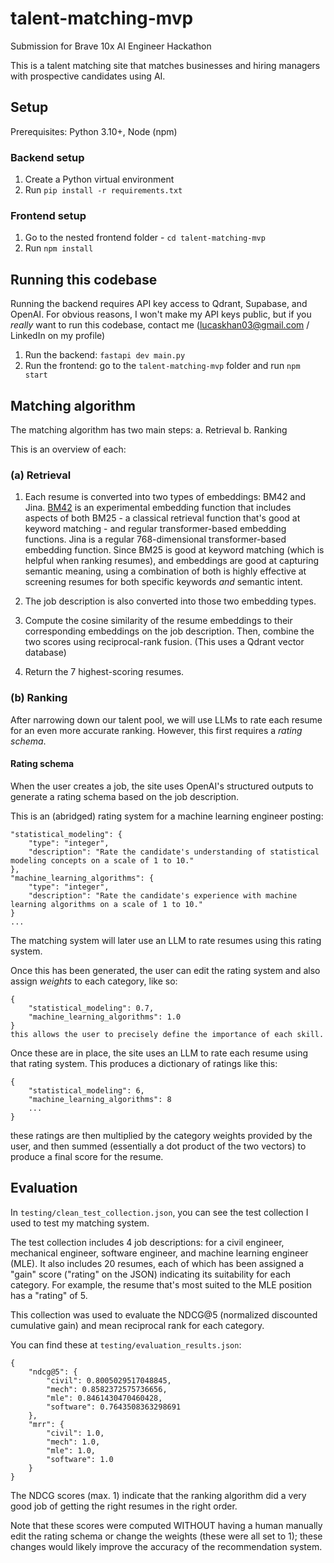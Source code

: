 # talent-matching-mvp
Submission for Brave 10x AI Engineer Hackathon

This is a talent matching site that matches businesses and hiring managers with prospective candidates using AI.

## Setup

Prerequisites: Python 3.10+, Node (npm)

### Backend setup

1. Create a Python virtual environment
2. Run `pip install -r requirements.txt`

### Frontend setup
1. Go to the nested frontend folder - `cd talent-matching-mvp`
2. Run `npm install`

## Running this codebase

Running the backend requires API key access to Qdrant, Supabase, and OpenAI. For obvious reasons, I won't make my API keys public, but if you _really_ want to run this codebase, contact me (lucaskhan03@gmail.com / LinkedIn on my profile)

1. Run the backend: `fastapi dev main.py`
2. Run the frontend: go to the `talent-matching-mvp` folder and run `npm start`

## Matching algorithm

The matching algorithm has two main steps:
a. Retrieval
b. Ranking

This is an overview of each:

### (a) Retrieval
1. Each resume is converted into two types of embeddings: BM42 and Jina. [BM42](https://qdrant.tech/articles/bm42/) is an experimental embedding function that includes aspects of both BM25 - a classical retrieval function that's good at keyword matching - and regular transformer-based embedding functions. Jina is a regular 768-dimensional transformer-based embedding function. Since BM25 is good at keyword matching (which is helpful when ranking resumes), and embeddings are good at capturing semantic meaning, using a combination of both is highly effective at screening resumes for both specific keywords *and* semantic intent.

2. The job description is also converted into those two embedding types.

3. Compute the cosine similarity of the resume embeddings to their corresponding embeddings on the job description. Then, combine the two scores using reciprocal-rank fusion. (This uses a Qdrant vector database)

4. Return the 7 highest-scoring resumes.

### (b) Ranking

After narrowing down our talent pool, we will use LLMs to rate each resume for an even more accurate ranking. However, this first requires a *rating schema*.

#### Rating schema

When the user creates a job, the site uses OpenAI's structured outputs to generate a rating schema based on the job description.

This is an (abridged) rating system for a machine learning engineer posting:
```
"statistical_modeling": {
    "type": "integer",
    "description": "Rate the candidate's understanding of statistical modeling concepts on a scale of 1 to 10."
},
"machine_learning_algorithms": {
    "type": "integer",
    "description": "Rate the candidate's experience with machine learning algorithms on a scale of 1 to 10."
}
...
```
The matching system will later use an LLM to rate resumes using this rating system.

Once this has been generated, the user can edit the rating system and also assign *weights* to each category, like so:
```
{
    "statistical_modeling": 0.7,
    "machine_learning_algorithms": 1.0
}
this allows the user to precisely define the importance of each skill.
```

Once these are in place, the site uses an LLM to rate each resume using that rating system. This produces a dictionary of ratings like this:
```
{
    "statistical_modeling": 6,
    "machine_learning_algorithms": 8
    ...
}
```
these ratings are then multiplied by the category weights provided by the user, and then summed (essentially a dot product of the two vectors) to produce a final score for the resume.

## Evaluation
In `testing/clean_test_collection.json`, you can see the test collection I used to test my matching system.

The test collection includes 4 job descriptions: for a civil engineer, mechanical engineer, software engineer, and machine learning engineer (MLE). It also includes 20 resumes, each of which has been assigned a "gain" score ("rating" on the JSON) indicating its suitability for each category. For example, the resume that's most suited to the MLE position has a "rating" of 5.

This collection was used to evaluate the NDCG@5 (normalized discounted cumulative gain) and mean reciprocal rank for each category.

You can find these at `testing/evaluation_results.json`:
```
{
    "ndcg@5": {
        "civil": 0.8005029517048845,
        "mech": 0.8582372575736656,
        "mle": 0.8461430470460428,
        "software": 0.7643508363298691
    },
    "mrr": {
        "civil": 1.0,
        "mech": 1.0,
        "mle": 1.0,
        "software": 1.0
    }
}
```
The NDCG scores (max. 1) indicate that the ranking algorithm did a very good job of getting the right resumes in the right order.

Note that these scores were computed WITHOUT having a human manually edit the rating schema or change the weights (these were all set to 1); these changes would likely improve the accuracy of the recommendation system.


